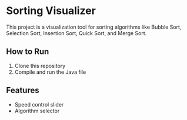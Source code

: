 # Sorting Visualizer

This project is a visualization tool for sorting algorithms like Bubble Sort, Selection Sort, Insertion Sort, Quick Sort, and Merge Sort.

## How to Run
1. Clone this repository
2. Compile and run the Java file

## Features
- Speed control slider
- Algorithm selector
